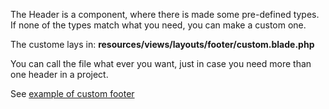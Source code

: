 The Header is a component, where there is made some pre-defined types. 
If none of the types match what you need, you can make a custom one. 

The custome lays in: **resources/views/layouts/footer/custom.blade.php**

You can call the file what ever you want, just in case you need more than one header in a project. 

See [example of custom footer](themeDevelopment/examples/index?id=custom-footer-exampel)
